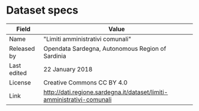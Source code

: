 # Dataset specs

| Field       | Value                                                                   |
|-------------|-------------------------------------------------------------------------|
| Name        | "Limiti amministrativi comunali"                                        |
| Released by | Opendata Sardegna, Autonomous Region of Sardinia                        |
| Last edited | 22 January 2018                                                         |
| License     | Creative Commons CC BY 4.0                                              |
| Link        | http://dati.regione.sardegna.it/dataset/limiti-amministrativi-comunali  |